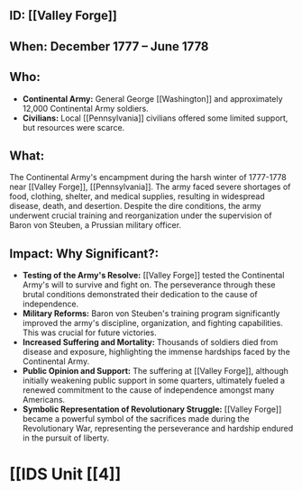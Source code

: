 ## ID: [[Valley Forge]] 
## When: December 1777 – June 1778

## Who:
* **Continental Army:** General George [[Washington]] and approximately 12,000 Continental Army soldiers.
* **Civilians:**  Local [[Pennsylvania]] civilians offered some limited support, but resources were scarce.

## What:
The Continental Army's encampment during the harsh winter of 1777-1778 near [[Valley Forge]], [[Pennsylvania]].  The army faced severe shortages of food, clothing, shelter, and medical supplies, resulting in widespread disease, death, and desertion.  Despite the dire conditions, the army underwent crucial training and reorganization under the supervision of Baron von Steuben, a Prussian military officer.

## Impact: Why Significant?:
* **Testing of the Army's Resolve:** [[Valley Forge]] tested the Continental Army's will to survive and fight on.  The perseverance through these brutal conditions demonstrated their dedication to the cause of independence.
* **Military Reforms:** Baron von Steuben's training program significantly improved the army's discipline, organization, and fighting capabilities. This was crucial for future victories.
* **Increased Suffering and Mortality:** Thousands of soldiers died from disease and exposure, highlighting the immense hardships faced by the Continental Army.
* **Public Opinion and Support:** The suffering at [[Valley Forge]], although initially weakening public support in some quarters, ultimately fueled a renewed commitment to the cause of independence amongst many Americans.
* **Symbolic Representation of Revolutionary Struggle:** [[Valley Forge]] became a powerful symbol of the sacrifices made during the Revolutionary War, representing the perseverance and hardship endured in the pursuit of liberty.

# [[IDS Unit [[4]]

